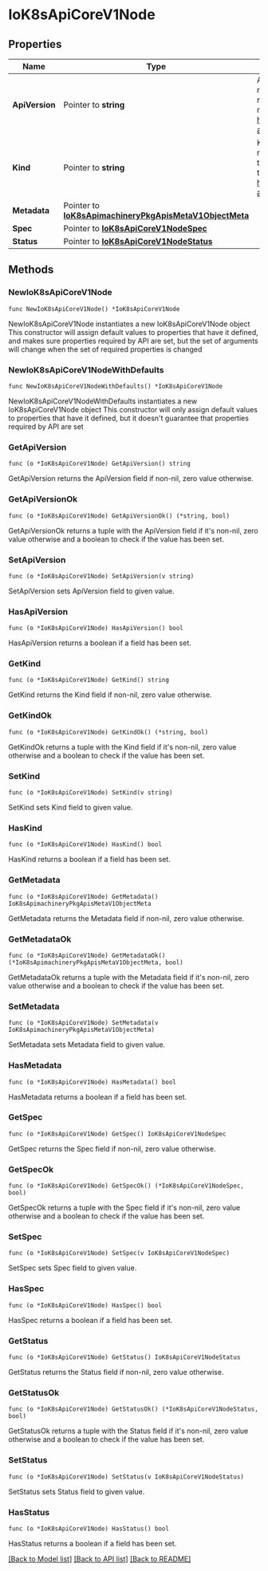 # IoK8sApiCoreV1Node

## Properties

Name | Type | Description | Notes
------------ | ------------- | ------------- | -------------
**ApiVersion** | Pointer to **string** | APIVersion defines the versioned schema of this representation of an object. Servers should convert recognized schemas to the latest internal value, and may reject unrecognized values. More info: https://git.k8s.io/community/contributors/devel/sig-architecture/api-conventions.md#resources | [optional] 
**Kind** | Pointer to **string** | Kind is a string value representing the REST resource this object represents. Servers may infer this from the endpoint the client submits requests to. Cannot be updated. In CamelCase. More info: https://git.k8s.io/community/contributors/devel/sig-architecture/api-conventions.md#types-kinds | [optional] 
**Metadata** | Pointer to [**IoK8sApimachineryPkgApisMetaV1ObjectMeta**](IoK8sApimachineryPkgApisMetaV1ObjectMeta.md) |  | [optional] 
**Spec** | Pointer to [**IoK8sApiCoreV1NodeSpec**](IoK8sApiCoreV1NodeSpec.md) |  | [optional] 
**Status** | Pointer to [**IoK8sApiCoreV1NodeStatus**](IoK8sApiCoreV1NodeStatus.md) |  | [optional] 

## Methods

### NewIoK8sApiCoreV1Node

`func NewIoK8sApiCoreV1Node() *IoK8sApiCoreV1Node`

NewIoK8sApiCoreV1Node instantiates a new IoK8sApiCoreV1Node object
This constructor will assign default values to properties that have it defined,
and makes sure properties required by API are set, but the set of arguments
will change when the set of required properties is changed

### NewIoK8sApiCoreV1NodeWithDefaults

`func NewIoK8sApiCoreV1NodeWithDefaults() *IoK8sApiCoreV1Node`

NewIoK8sApiCoreV1NodeWithDefaults instantiates a new IoK8sApiCoreV1Node object
This constructor will only assign default values to properties that have it defined,
but it doesn't guarantee that properties required by API are set

### GetApiVersion

`func (o *IoK8sApiCoreV1Node) GetApiVersion() string`

GetApiVersion returns the ApiVersion field if non-nil, zero value otherwise.

### GetApiVersionOk

`func (o *IoK8sApiCoreV1Node) GetApiVersionOk() (*string, bool)`

GetApiVersionOk returns a tuple with the ApiVersion field if it's non-nil, zero value otherwise
and a boolean to check if the value has been set.

### SetApiVersion

`func (o *IoK8sApiCoreV1Node) SetApiVersion(v string)`

SetApiVersion sets ApiVersion field to given value.

### HasApiVersion

`func (o *IoK8sApiCoreV1Node) HasApiVersion() bool`

HasApiVersion returns a boolean if a field has been set.

### GetKind

`func (o *IoK8sApiCoreV1Node) GetKind() string`

GetKind returns the Kind field if non-nil, zero value otherwise.

### GetKindOk

`func (o *IoK8sApiCoreV1Node) GetKindOk() (*string, bool)`

GetKindOk returns a tuple with the Kind field if it's non-nil, zero value otherwise
and a boolean to check if the value has been set.

### SetKind

`func (o *IoK8sApiCoreV1Node) SetKind(v string)`

SetKind sets Kind field to given value.

### HasKind

`func (o *IoK8sApiCoreV1Node) HasKind() bool`

HasKind returns a boolean if a field has been set.

### GetMetadata

`func (o *IoK8sApiCoreV1Node) GetMetadata() IoK8sApimachineryPkgApisMetaV1ObjectMeta`

GetMetadata returns the Metadata field if non-nil, zero value otherwise.

### GetMetadataOk

`func (o *IoK8sApiCoreV1Node) GetMetadataOk() (*IoK8sApimachineryPkgApisMetaV1ObjectMeta, bool)`

GetMetadataOk returns a tuple with the Metadata field if it's non-nil, zero value otherwise
and a boolean to check if the value has been set.

### SetMetadata

`func (o *IoK8sApiCoreV1Node) SetMetadata(v IoK8sApimachineryPkgApisMetaV1ObjectMeta)`

SetMetadata sets Metadata field to given value.

### HasMetadata

`func (o *IoK8sApiCoreV1Node) HasMetadata() bool`

HasMetadata returns a boolean if a field has been set.

### GetSpec

`func (o *IoK8sApiCoreV1Node) GetSpec() IoK8sApiCoreV1NodeSpec`

GetSpec returns the Spec field if non-nil, zero value otherwise.

### GetSpecOk

`func (o *IoK8sApiCoreV1Node) GetSpecOk() (*IoK8sApiCoreV1NodeSpec, bool)`

GetSpecOk returns a tuple with the Spec field if it's non-nil, zero value otherwise
and a boolean to check if the value has been set.

### SetSpec

`func (o *IoK8sApiCoreV1Node) SetSpec(v IoK8sApiCoreV1NodeSpec)`

SetSpec sets Spec field to given value.

### HasSpec

`func (o *IoK8sApiCoreV1Node) HasSpec() bool`

HasSpec returns a boolean if a field has been set.

### GetStatus

`func (o *IoK8sApiCoreV1Node) GetStatus() IoK8sApiCoreV1NodeStatus`

GetStatus returns the Status field if non-nil, zero value otherwise.

### GetStatusOk

`func (o *IoK8sApiCoreV1Node) GetStatusOk() (*IoK8sApiCoreV1NodeStatus, bool)`

GetStatusOk returns a tuple with the Status field if it's non-nil, zero value otherwise
and a boolean to check if the value has been set.

### SetStatus

`func (o *IoK8sApiCoreV1Node) SetStatus(v IoK8sApiCoreV1NodeStatus)`

SetStatus sets Status field to given value.

### HasStatus

`func (o *IoK8sApiCoreV1Node) HasStatus() bool`

HasStatus returns a boolean if a field has been set.


[[Back to Model list]](../README.md#documentation-for-models) [[Back to API list]](../README.md#documentation-for-api-endpoints) [[Back to README]](../README.md)


